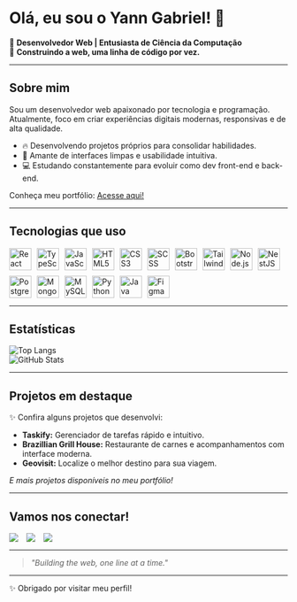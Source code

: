 # Olá, eu sou o Yann Gabriel! 👋

🎯 **Desenvolvedor Web | Entusiasta de Ciência da Computação**  
🚀 **Construindo a web, uma linha de código por vez.**

---

## Sobre mim

Sou um desenvolvedor web apaixonado por tecnologia e programação.  
Atualmente, foco em criar experiências digitais modernas, responsivas e de alta qualidade.

- 🔥 Desenvolvendo projetos próprios para consolidar habilidades.
- 🎨 Amante de interfaces limpas e usabilidade intuitiva.
- 💻 Estudando constantemente para evoluir como dev front-end e back-end.

Conheça meu portfólio: [Acesse aqui!](https://portfolio-yanngabriels-projects.vercel.app/)

---

## Tecnologias que uso

<div style="display: flex; flex-wrap: wrap; gap: 10px; align-items: center;">
  <img src="https://cdn.jsdelivr.net/gh/devicons/devicon/icons/react/react-original.svg" width="40" height="40" alt="React" />
  <img src="https://cdn.jsdelivr.net/gh/devicons/devicon/icons/typescript/typescript-original.svg" width="40" height="40" alt="TypeScript" />
  <img src="https://cdn.jsdelivr.net/gh/devicons/devicon/icons/javascript/javascript-original.svg" width="40" height="40" alt="JavaScript" />
  <img src="https://cdn.jsdelivr.net/gh/devicons/devicon/icons/html5/html5-original.svg" width="40" height="40" alt="HTML5" />
  <img src="https://cdn.jsdelivr.net/gh/devicons/devicon/icons/css3/css3-original.svg" width="40" height="40" alt="CSS3" />
  <img src="https://cdn.jsdelivr.net/gh/devicons/devicon/icons/sass/sass-original.svg" width="40" height="40" alt="SCSS" />
  <img src="https://cdn.jsdelivr.net/gh/devicons/devicon/icons/bootstrap/bootstrap-original.svg" width="40" height="40" alt="Bootstrap" />
  <img src="https://cdn.jsdelivr.net/gh/devicons/devicon/icons/tailwindcss/tailwindcss-original.svg" width="40" height="40" alt="TailwindCSS" />
  <img src="https://cdn.jsdelivr.net/gh/devicons/devicon/icons/nodejs/nodejs-original.svg" width="40" height="40" alt="Node.js" />
  <img src="https://cdn.jsdelivr.net/gh/devicons/devicon/icons/nestjs/nestjs-plain.svg" width="40" height="40" alt="NestJS" />
  <img src="https://cdn.jsdelivr.net/gh/devicons/devicon/icons/postgresql/postgresql-original.svg" width="40" height="40" alt="PostgreSQL" />
  <img src="https://cdn.jsdelivr.net/gh/devicons/devicon/icons/mongodb/mongodb-original.svg" width="40" height="40" alt="MongoDB" />
  <img src="https://cdn.jsdelivr.net/gh/devicons/devicon/icons/mysql/mysql-original.svg" width="40" height="40" alt="MySQL" />
  <img src="https://cdn.jsdelivr.net/gh/devicons/devicon/icons/python/python-original.svg" width="40" height="40" alt="Python" />
  <img src="https://cdn.jsdelivr.net/gh/devicons/devicon/icons/java/java-original.svg" width="40" height="40" alt="Java" />
  <img src="https://cdn.jsdelivr.net/gh/devicons/devicon/icons/figma/figma-original.svg" width="40" height="40" alt="Figma" />
</div>

---

## Estatísticas

![Top Langs](https://github-readme-stats.vercel.app/api/top-langs/?username=YannGabriel&layout=compact&theme=radical)  
![GitHub Stats](https://github-readme-stats.vercel.app/api?username=YannGabriel&show_icons=true&theme=radical)

---

## Projetos em destaque

✨ Confira alguns projetos que desenvolvi:

- **Taskify:** Gerenciador de tarefas rápido e intuitivo.  
- **Brazillian Grill House:** Restaurante de carnes e acompanhamentos com interface moderna.  
- **Geovisit:** Localize o melhor destino para sua viagem.

_E mais projetos disponíveis no meu portfólio!_

---

## Vamos nos conectar!

<div style="display: flex; gap: 15px; align-items: center;">
  <a href="https://www.linkedin.com/in/yann-gabriel-dev/" target="_blank"><img src="https://img.shields.io/badge/LinkedIn-%230077B5.svg?style=for-the-badge&logo=linkedin&logoColor=white" /></a>
  <a href="https://github.com/YannGabriel" target="_blank"><img src="https://img.shields.io/badge/GitHub-%2312100E.svg?style=for-the-badge&logo=github&logoColor=white" /></a>
  <a href="https://portfolio-yanngabriels-projects.vercel.app/" target="_blank"><img src="https://img.shields.io/badge/Portfólio-%23F7DF1E.svg?style=for-the-badge&logo=website&logoColor=black" /></a>
</div>

---

> _"Building the web, one line at a time."_

---

✨ Obrigado por visitar meu perfil!
